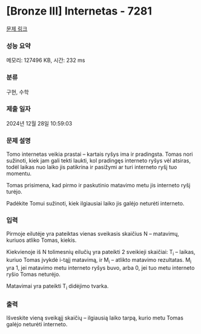 # [Bronze III] Internetas - 7281 

[문제 링크](https://www.acmicpc.net/problem/7281) 

### 성능 요약

메모리: 127496 KB, 시간: 232 ms

### 분류

구현, 수학

### 제출 일자

2024년 12월 28일 10:59:03

### 문제 설명

<p style="user-select: auto !important;">Tomo internetas veikia prastai – kartais ryšys ima ir pradingsta. Tomas nori sužinoti, kiek jam gali tekti laukti, kol pradingęs interneto ryšys vėl atsiras, todėl laikas nuo laiko jis patikrina ir pasižymi ar turi interneto ryšį tuo momentu.</p>

<p style="user-select: auto !important;">Tomas prisimena, kad pirmo ir paskutinio matavimo metu jis interneto ryšį turėjo.</p>

<p style="user-select: auto !important;">Padėkite Tomui sužinoti, kiek ilgiausiai laiko jis galėjo neturėti interneto.</p>

### 입력 

 <p style="user-select: auto !important;">Pirmoje eilutėje yra pateiktas vienas sveikasis skaičius N – matavimų, kuriuos atliko Tomas, kiekis.</p>

<p style="user-select: auto !important;">Kiekvienoje iš N tolimesnių eilučių yra pateikti 2 sveikieji skaičiai: T<sub style="user-select: auto !important;">i</sub> – laikas, kuriuo Tomas įvykdė i-tąjį matavimą, ir M<sub style="user-select: auto !important;">i</sub> – atlikto matavimo rezultatas. M<sub style="user-select: auto !important;">i</sub> yra 1, jei matavimo metu interneto ryšys buvo, arba 0, jei tuo metu interneto ryšio Tomas neturėjo.</p>

<p style="user-select: auto !important;">Matavimai yra pateikti T<sub style="user-select: auto !important;">i</sub> didėjimo tvarka.</p>

### 출력 

 <p style="user-select: auto !important;">Išveskite vieną sveikąjį skaičių – ilgiausią laiko tarpą, kurio metu Tomas galėjo neturėti interneto.</p>

